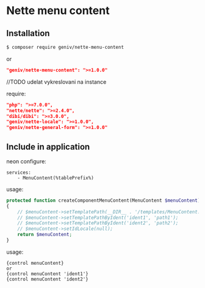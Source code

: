 Nette menu content
==================

Installation
------------
```sh
$ composer require geniv/nette-menu-content
```
or
```json
"geniv/nette-menu-content": ">=1.0.0"
```
//TODO udelat vykreslovani na instance

require:
```json
"php": ">=7.0.0",
"nette/nette": ">=2.4.0",
"dibi/dibi": ">=3.0.0",
"geniv/nette-locale": ">=1.0.0",
"geniv/nette-general-form": ">=1.0.0"
```

Include in application
----------------------
neon configure:
```neon
services:
    - MenuContent(%tablePrefix%)
```

usage:
```php
protected function createComponentMenuContent(MenuContent $menuContent): MenuContent
{
    // $menuContent->setTemplatePath(__DIR__ . '/templates/MenuContent.latte');
    // $menuContent->setTemplatePathByIdent('ident1', 'path1');
    // $menuContent->setTemplatePathByIdent('ident2', 'path2');
    // $menuContent->setIdLocale(null);
    return $menuContent;
}
```

usage:
```latte
{control menuContent}
or
{control menuContent 'ident1'}
{control menuContent 'ident2'}
```
